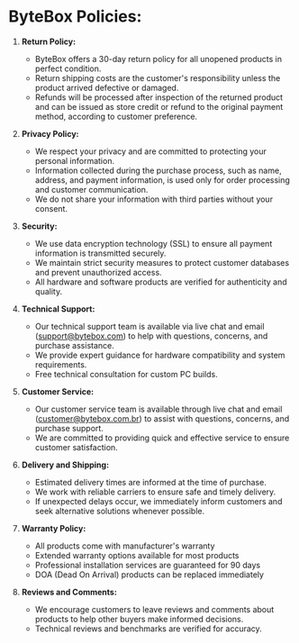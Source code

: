 # **ByteBox Policies:**

1. **Return Policy:**
    - ByteBox offers a 30-day return policy for all unopened products in perfect condition.
    - Return shipping costs are the customer's responsibility unless the product arrived defective or damaged.
    - Refunds will be processed after inspection of the returned product and can be issued as store credit or refund to
      the original payment method, according to customer preference.

2. **Privacy Policy:**
    - We respect your privacy and are committed to protecting your personal information.
    - Information collected during the purchase process, such as name, address, and payment information, is used only
      for order processing and customer communication.
    - We do not share your information with third parties without your consent.

3. **Security:**
    - We use data encryption technology (SSL) to ensure all payment information is transmitted securely.
    - We maintain strict security measures to protect customer databases and prevent unauthorized access.
    - All hardware and software products are verified for authenticity and quality.

4. **Technical Support:**
    - Our technical support team is available via live chat and email ([support@bytebox.com](support@bytebox.com)) to help with questions, concerns, and purchase assistance.
    - We provide expert guidance for hardware compatibility and system requirements.
    - Free technical consultation for custom PC builds.

5. **Customer Service:**
    - Our customer service team is available through live chat and email ([customer@bytebox.com.br](customer@bytebox.com)) to assist with
      questions, concerns, and purchase support.
    - We are committed to providing quick and effective service to ensure customer satisfaction.

6. **Delivery and Shipping:**
    - Estimated delivery times are informed at the time of purchase.
    - We work with reliable carriers to ensure safe and timely delivery.
    - If unexpected delays occur, we immediately inform customers and seek alternative solutions whenever possible.

7. **Warranty Policy:**
    - All products come with manufacturer's warranty
    - Extended warranty options available for most products
    - Professional installation services are guaranteed for 90 days
    - DOA (Dead On Arrival) products can be replaced immediately

8. **Reviews and Comments:**
    - We encourage customers to leave reviews and comments about products to help other buyers make informed decisions.
    - Technical reviews and benchmarks are verified for accuracy.

